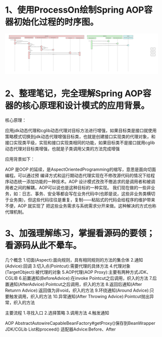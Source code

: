 # **1、使用ProcessOn绘制Spring AOP容器初始化过程的时序图。**

![](images/一步一步手绘SpringAOP运行时序图.jpg)

# 2、整理笔记，完全理解Spring AOP容器的核心原理和设计模式的应用背景。

核心原理：

应用jdk动态代理和cglib动态代理对目标方法进行增强，如果目标类是接口就使用策略模式切换到jdk动态代理增强目标类，也就是创建接口实现类的代理对象，和接口实现类平级，实现和接口实现类相同的功能，如果目标类不是接口就用cglib动态代理对目标类增强，也就是子类调用父类的方法完成增强

应用背景如下：

AOP 是OOP 的延续，是AspectOrientedProgramming的缩写，意思是面向切面编程。可以通过预
编译方式和运行期动态代理实现在不修改源代码的情况下给程序动态统一添加功能的一种技术。AOP
设计模式孜孜不倦追求的是调用者和被调用者之间的解耦，AOP可以说也是这种目标的一种实现。
我们现在做的一些非业务，如：日志、事务、安全等都会写在业务代码中(也即是说，这些非业务类横切
于业务类)，但这些代码往往是重复，复制——粘贴式的代码会给程序的维护带来不便，AOP 就实现了
把这些业务需求与系统需求分开来做。这种解决的方式也称代理机制。 

# 3、加强理解练习，掌握看源码的要领；看源码从此不晕车。

几个概念
1.切面(Aspect):面向规则，具有相同规则的方法的集合体
2.通知(Advice):回调
3.切入点(Pointcut):需要代理的具体方法
4.代理对象(TargetObject):被代理的对象
5.AOP代理(AOP Proxy):主要有两种方式JDK、CGLIB
6.前置通知(BeforeAdvice):在invoke Pointcut之后调用，织入的方法
7.后置通知(AfterAdvice):Pointcut之后调用，织入的方法
8.返回后通知(After Retunrn Advice):返回值为非void，织入的方法
9.环绕通知(Around Advice):只要触发调用，织入的方法
10.异常通知(After Throwing Advice):Pointcut抛出异常，织入的方法

主要流程
1.寻找入口
2.选择策略
3.调用方法
4.触发通知

AOP
AbstractAutowireCapableBeanFactory#getProxy()保存到BeanWrapper
    JDK/CGLib
    List<ReflectiveMethodIntercepter>和proceed()
    适配器Advice:Before、After